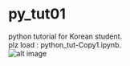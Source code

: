 # py_tut01
python tutorial for Korean student.  
plz load : python_tut-Copy1.ipynb.  
![alt image](https://insights.dice.com/wp-content/uploads/2018/02/shutterstock_544641280-1.jpg)

